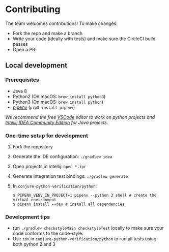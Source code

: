 # Contributing

The team welcomes contributions! To make changes:

- Fork the repo and make a branch
- Write your code (ideally with tests) and make sure the CircleCI build passes
- Open a PR

## Local development

### Prerequisites

- Java 8
- Python2 (On macOS: `brew install python3`)
- Python3 (On macOS: `brew install python`)
- [pipenv](https://github.com/pypa/pipenv) (`pip3 install pipenv`)


_We recommend the free [VSCode](https://code.visualstudio.com/) editor to work on python projects
and [Intellij IDEA Community Edition](https://www.jetbrains.com/idea/) for Java projects._

### One-time setup for development

1. Fork the repository
1. Generate the IDE configuration: `./gradlew idea`
1. Open projects in Intellij: `open *.ipr`
1. Generate integration test bindings: `./gradlew generate`
1. In `conjure-python-verification/python`:

    ```shell
    $ PIPENV_VENV_IN_PROJECT=1 pipenv --python 3 shell # create the virtual environment
    $ pipenv install --dev # install all dependencies
    ```

### Development tips

- run `./gradlew checkstyleMain checkstyleTest` locally to make sure your code conforms to the code-style.
- Use `tox` in `conjure-python-verification/python` to run all tests using both python 2 and 3


